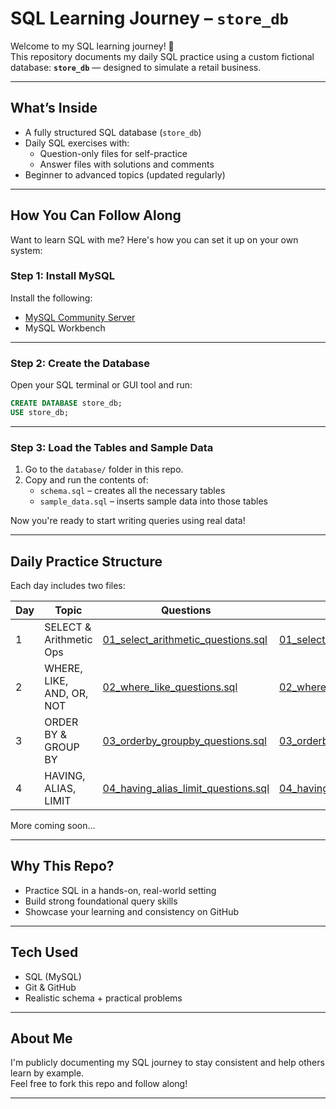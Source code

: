 # SQL Learning Journey – `store_db`

Welcome to my SQL learning journey! 🚀  
This repository documents my daily SQL practice using a custom fictional database: **`store_db`** — designed to simulate a retail business.

---

## What’s Inside

- A fully structured SQL database (`store_db`)
- Daily SQL exercises with:
  -  Question-only files for self-practice
  -  Answer files with solutions and comments
- Beginner to advanced topics (updated regularly)

---

## How You Can Follow Along

Want to learn SQL with me? Here's how you can set it up on your own system:

### Step 1: Install MySQL

Install the following:

- [MySQL Community Server](https://dev.mysql.com/downloads/mysql/)
- MySQL Workbench

---

### Step 2: Create the Database

Open your SQL terminal or GUI tool and run:

```sql
CREATE DATABASE store_db;
USE store_db;
```

---

### Step 3: Load the Tables and Sample Data

1. Go to the `database/` folder in this repo.
2. Copy and run the contents of:
   - `schema.sql` – creates all the necessary tables
   - `sample_data.sql` – inserts sample data into those tables

Now you're ready to start writing queries using real data!

---

## Daily Practice Structure

Each day includes two files:

| Day | Topic                          | Questions                                                                 | Answers                                                                  |
|-----|--------------------------------|---------------------------------------------------------------------------|--------------------------------------------------------------------------|
| 1   | SELECT & Arithmetic Ops        | [01_select_arithmetic_questions.sql](exercises/01_select_arithmetic_questions.sql) | [01_select_arithmetic_answers.sql](exercises/01_select_arithmetic_answers.sql) |
| 2   | WHERE, LIKE, AND, OR, NOT      | [02_where_like_questions.sql](exercises/02_where_like_questions.sql)     | [02_where_like_answers.sql](exercises/02_where_like_answers.sql)         |
| 3   | ORDER BY & GROUP BY            | [03_orderby_groupby_questions.sql](exercises/03_orderby_groupby_questions.sql) | [03_orderby_groupby_answers.sql](exercises/03_orderby_groupby_answers.sql) |
| 4   | HAVING, ALIAS, LIMIT            | [04_having_alias_limit_questions.sql](exercises/04_having_alias_limit_questions.sql) | [04_having_alias_limit_answers.sql](exercises/04_having_alias_limit_answers.sql) |



More coming soon...

---

##  Why This Repo?

- Practice SQL in a hands-on, real-world setting
- Build strong foundational query skills
- Showcase your learning and consistency on GitHub

---

## Tech Used

- SQL (MySQL)
- Git & GitHub
- Realistic schema + practical problems

---

## About Me

I'm publicly documenting my SQL journey to stay consistent and help others learn by example.  
Feel free to fork this repo and follow along!

---
